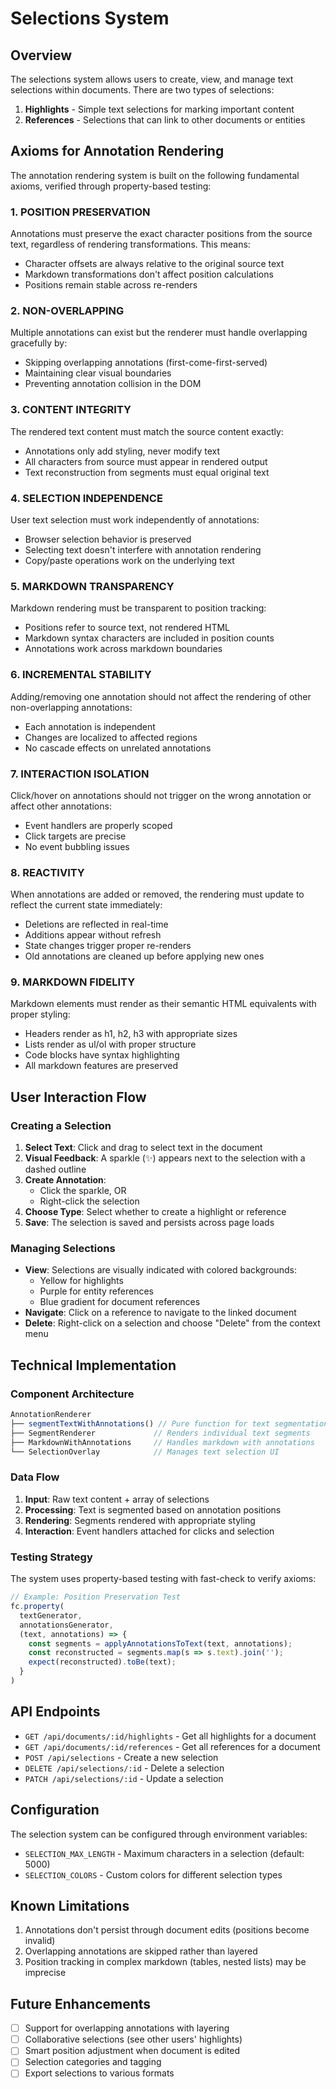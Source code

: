 # Selections System

## Overview

The selections system allows users to create, view, and manage text selections within documents. There are two types of selections:

1. **Highlights** - Simple text selections for marking important content
2. **References** - Selections that can link to other documents or entities

## Axioms for Annotation Rendering

The annotation rendering system is built on the following fundamental axioms, verified through property-based testing:

### 1. POSITION PRESERVATION
Annotations must preserve the exact character positions from the source text, regardless of rendering transformations. This means:
- Character offsets are always relative to the original source text
- Markdown transformations don't affect position calculations
- Positions remain stable across re-renders

### 2. NON-OVERLAPPING
Multiple annotations can exist but the renderer must handle overlapping gracefully by:
- Skipping overlapping annotations (first-come-first-served)
- Maintaining clear visual boundaries
- Preventing annotation collision in the DOM

### 3. CONTENT INTEGRITY
The rendered text content must match the source content exactly:
- Annotations only add styling, never modify text
- All characters from source must appear in rendered output
- Text reconstruction from segments must equal original text

### 4. SELECTION INDEPENDENCE
User text selection must work independently of annotations:
- Browser selection behavior is preserved
- Selecting text doesn't interfere with annotation rendering
- Copy/paste operations work on the underlying text

### 5. MARKDOWN TRANSPARENCY
Markdown rendering must be transparent to position tracking:
- Positions refer to source text, not rendered HTML
- Markdown syntax characters are included in position counts
- Annotations work across markdown boundaries

### 6. INCREMENTAL STABILITY
Adding/removing one annotation should not affect the rendering of other non-overlapping annotations:
- Each annotation is independent
- Changes are localized to affected regions
- No cascade effects on unrelated annotations

### 7. INTERACTION ISOLATION
Click/hover on annotations should not trigger on the wrong annotation or affect other annotations:
- Event handlers are properly scoped
- Click targets are precise
- No event bubbling issues

### 8. REACTIVITY
When annotations are added or removed, the rendering must update to reflect the current state immediately:
- Deletions are reflected in real-time
- Additions appear without refresh
- State changes trigger proper re-renders
- Old annotations are cleaned up before applying new ones

### 9. MARKDOWN FIDELITY
Markdown elements must render as their semantic HTML equivalents with proper styling:
- Headers render as h1, h2, h3 with appropriate sizes
- Lists render as ul/ol with proper structure
- Code blocks have syntax highlighting
- All markdown features are preserved

## User Interaction Flow

### Creating a Selection

1. **Select Text**: Click and drag to select text in the document
2. **Visual Feedback**: A sparkle (✨) appears next to the selection with a dashed outline
3. **Create Annotation**: 
   - Click the sparkle, OR
   - Right-click the selection
4. **Choose Type**: Select whether to create a highlight or reference
5. **Save**: The selection is saved and persists across page loads

### Managing Selections

- **View**: Selections are visually indicated with colored backgrounds:
  - Yellow for highlights
  - Purple for entity references  
  - Blue gradient for document references
- **Navigate**: Click on a reference to navigate to the linked document
- **Delete**: Right-click on a selection and choose "Delete" from the context menu

## Technical Implementation

### Component Architecture

```typescript
AnnotationRenderer
├── segmentTextWithAnnotations() // Pure function for text segmentation
├── SegmentRenderer             // Renders individual text segments
├── MarkdownWithAnnotations     // Handles markdown with annotations
└── SelectionOverlay            // Manages text selection UI
```

### Data Flow

1. **Input**: Raw text content + array of selections
2. **Processing**: Text is segmented based on annotation positions
3. **Rendering**: Segments rendered with appropriate styling
4. **Interaction**: Event handlers attached for clicks and selection

### Testing Strategy

The system uses property-based testing with fast-check to verify axioms:

```typescript
// Example: Position Preservation Test
fc.property(
  textGenerator,
  annotationsGenerator,
  (text, annotations) => {
    const segments = applyAnnotationsToText(text, annotations);
    const reconstructed = segments.map(s => s.text).join('');
    expect(reconstructed).toBe(text);
  }
)
```

## API Endpoints

- `GET /api/documents/:id/highlights` - Get all highlights for a document
- `GET /api/documents/:id/references` - Get all references for a document
- `POST /api/selections` - Create a new selection
- `DELETE /api/selections/:id` - Delete a selection
- `PATCH /api/selections/:id` - Update a selection

## Configuration

The selection system can be configured through environment variables:

- `SELECTION_MAX_LENGTH` - Maximum characters in a selection (default: 5000)
- `SELECTION_COLORS` - Custom colors for different selection types

## Known Limitations

1. Annotations don't persist through document edits (positions become invalid)
2. Overlapping annotations are skipped rather than layered
3. Position tracking in complex markdown (tables, nested lists) may be imprecise

## Future Enhancements

- [ ] Support for overlapping annotations with layering
- [ ] Collaborative selections (see other users' highlights)
- [ ] Smart position adjustment when document is edited
- [ ] Selection categories and tagging
- [ ] Export selections to various formats